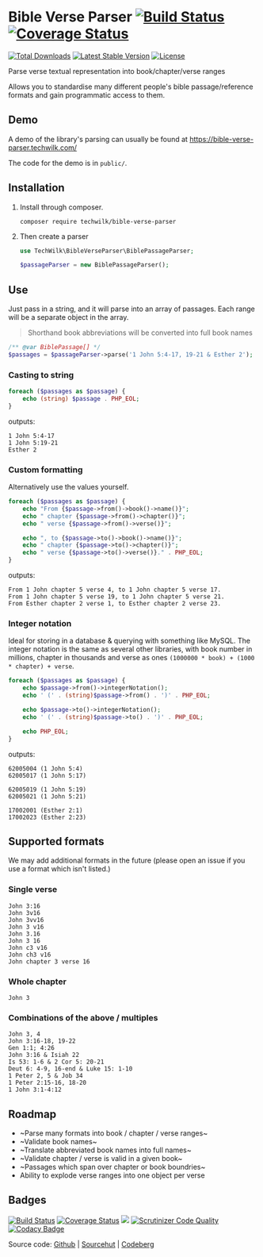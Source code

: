 # Bible Verse Parser [![Build Status](https://travis-ci.org/TechWilk/bible-verse-parser.svg?branch=master)](https://travis-ci.org/TechWilk/bible-verse-parser) [![Coverage Status](https://coveralls.io/repos/github/TechWilk/bible-verse-parser/badge.svg?branch=master)](https://coveralls.io/github/TechWilk/bible-verse-parser?branch=master)

[![Total Downloads](https://img.shields.io/packagist/dt/techwilk/bible-verse-parser.svg)](https://packagist.org/packages/techwilk/bible-verse-parser)
[![Latest Stable Version](https://img.shields.io/packagist/v/techwilk/bible-verse-parser.svg)](https://packagist.org/packages/techwilk/bible-verse-parser)
[![License](https://img.shields.io/packagist/l/techwilk/bible-verse-parser.svg)](https://packagist.org/packages/techwilk/bible-verse-parser)

Parse verse textual representation into book/chapter/verse ranges

Allows you to standardise many different people's bible passage/reference formats and gain programmatic access to them.

## Demo

A demo of the library's parsing can usually be found at https://bible-verse-parser.techwilk.com/

The code for the demo is in `public/`.

## Installation

1.  Install through composer.

    ``` shell
    composer require techwilk/bible-verse-parser
    ```

2.  Then create a parser

    ``` php
    use TechWilk\BibleVerseParser\BiblePassageParser;

    $passageParser = new BiblePassageParser();
    ```

## Use

Just pass in a string, and it will parse into an array of passages.
Each range will be a separate object in the array.

> Shorthand book abbreviations will be converted into full book names

``` php
/** @var BiblePassage[] */
$passages = $passageParser->parse('1 John 5:4-17, 19-21 & Esther 2');
```

### Casting to string

``` php
foreach ($passages as $passage) {
    echo (string) $passage . PHP_EOL;
}
```

outputs:

``` text
1 John 5:4-17
1 John 5:19-21
Esther 2
```

### Custom formatting

Alternatively use the values yourself.

``` php
foreach ($passages as $passage) {
    echo "From {$passage->from()->book()->name()}";
    echo " chapter {$passage->from()->chapter()}";
    echo " verse {$passage->from()->verse()}";

    echo ", to {$passage->to()->book()->name()}";
    echo " chapter {$passage->to()->chapter()}";
    echo " verse {$passage->to()->verse()}." . PHP_EOL;
}
```

outputs:

``` text
From 1 John chapter 5 verse 4, to 1 John chapter 5 verse 17.
From 1 John chapter 5 verse 19, to 1 John chapter 5 verse 21.
From Esther chapter 2 verse 1, to Esther chapter 2 verse 23.
```

### Integer notation

Ideal for storing in a database & querying with something like MySQL. The integer notation is the same as several other libraries, with book number in millions, chapter in thousands and verse as ones `(1000000 * book) + (1000 * chapter) + verse`. 

```php
foreach ($passages as $passage) {
    echo $passage->from()->integerNotation();
    echo ' (' . (string)$passage->from() . ')' . PHP_EOL;

    echo $passage->to()->integerNotation();
    echo ' (' . (string)$passage->to() . ')' . PHP_EOL;

    echo PHP_EOL;
}
```

outputs:

``` text
62005004 (1 John 5:4)
62005017 (1 John 5:17)

62005019 (1 John 5:19)
62005021 (1 John 5:21)

17002001 (Esther 2:1)
17002023 (Esther 2:23)
```

## Supported formats

We may add additional formats in the future (please open an issue if you use a format which isn't listed.)

### Single verse

``` text
John 3:16
John 3v16
John 3vv16
John 3 v16
John 3.16
John 3 16
John c3 v16
John ch3 v16
John chapter 3 verse 16
```

### Whole chapter

``` text
John 3
```

### Combinations of the above / multiples

``` text
John 3, 4
John 3:16-18, 19-22
Gen 1:1; 4:26
John 3:16 & Isiah 22
Is 53: 1-6 & 2 Cor 5: 20-21
Deut 6: 4-9, 16-end & Luke 15: 1-10
1 Peter 2, 5 & Job 34
1 Peter 2:15-16, 18-20
1 John 3:1-4:12
```

## Roadmap
-   ~Parse many formats into book / chapter / verse ranges~
-   ~Validate book names~
-   ~Translate abbreviated book names into full names~
-   ~Validate chapter / verse is valid in a given book~
-   ~Passages which span over chapter or book boundries~
-   Ability to explode verse ranges into one object per verse

## Badges

[![Build Status](https://travis-ci.org/TechWilk/bible-verse-parser.svg?branch=master)](https://travis-ci.org/TechWilk/bible-verse-parser)
[![Coverage Status](https://coveralls.io/repos/github/TechWilk/bible-verse-parser/badge.svg?branch=master)](https://coveralls.io/github/TechWilk/bible-verse-parser?branch=master)
[![](https://styleci.io/repos/7548986/shield)](https://styleci.io/repos/7548986)
[![Scrutinizer Code Quality](https://scrutinizer-ci.com/g/TechWilk/bible-verse-parser/badges/quality-score.png?b=master)](https://scrutinizer-ci.com/g/TechWilk/bible-verse-parser/?branch=master)
[![Codacy Badge](https://app.codacy.com/project/badge/Grade/226bff72c3824b3985f64e9327e255c3)](https://www.codacy.com/gh/TechWilk/bible-verse-parser/dashboard?utm_source=github.com&amp;utm_medium=referral&amp;utm_content=TechWilk/bible-verse-parser&amp;utm_campaign=Badge_Grade)

Source code: 
[Github](https://github.com/TechWilk/bible-verse-parser) 
| [Sourcehut](https://git.sr.ht/~techwilk/bible-verse-parser) 
| [Codeberg](https://codeberg.org/techwilk/bible-verse-parser)